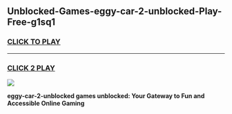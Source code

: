
## Unblocked-Games-eggy-car-2-unblocked-Play-Free-g1sq1
<h3>
<a href="https://premium76.site?title=eggy-car-2-unblocked&ref=21A">CLICK TO PLAY</a></h3>
<hr>

<h3>
<a href="https://premium76.site?title=eggy-car-2-unblocked&ref=21A">CLICK 2 PLAY</a>
  
</h3>

<a href="https://premium76.site?title=eggy-car-2-unblocked&ref=21A"><img src="https://clearcache.store/games.png"></a>


**eggy-car-2-unblocked games unblocked: Your Gateway to Fun and Accessible Online Gaming**
